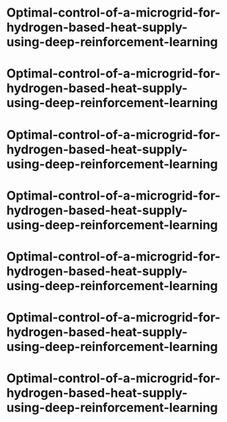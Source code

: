 # Optimal-control-of-a-microgrid-for-hydrogen-based-heat-supply-using-deep-reinforcement-learning
# Optimal-control-of-a-microgrid-for-hydrogen-based-heat-supply-using-deep-reinforcement-learning
# Optimal-control-of-a-microgrid-for-hydrogen-based-heat-supply-using-deep-reinforcement-learning
# Optimal-control-of-a-microgrid-for-hydrogen-based-heat-supply-using-deep-reinforcement-learning
# Optimal-control-of-a-microgrid-for-hydrogen-based-heat-supply-using-deep-reinforcement-learning
# Optimal-control-of-a-microgrid-for-hydrogen-based-heat-supply-using-deep-reinforcement-learning
# Optimal-control-of-a-microgrid-for-hydrogen-based-heat-supply-using-deep-reinforcement-learning
